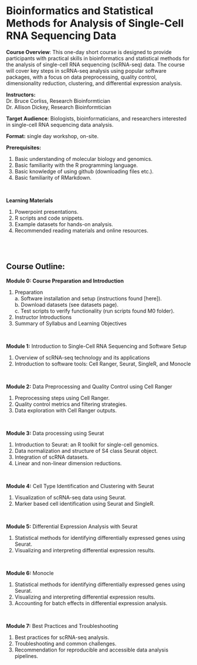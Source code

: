 # Bioinformatics and Statistical Methods for Analysis of Single-Cell RNA Sequencing Data

**Course Overview**: This one-day short course is designed to provide participants with practical skills in bioinformatics and statistical methods for the analysis of single-cell RNA sequencing (scRNA-seq) data. The course will cover key steps in scRNA-seq analysis using popular software packages, with a focus on data preprocessing, quality control, dimensionality reduction, clustering, and differential expression analysis.

**Instructors:**  
Dr. Bruce Corliss, Research Bioinformtician  
Dr. Allison Dickey, Research Bioinformtician  

**Target Audience**: Biologists, bioinformaticians, and researchers interested in single-cell RNA sequencing data analysis. 
<br/>  
  
**Format:** single day workshop, on-site.
<br/>  
  
**Prerequisites:**
1. Basic understanding of molecular biology and genomics.
2. Basic familiarity with the R programming language.
3. Basic knowledge of using github (downloading files etc.).
4. Basic familiarity of RMarkdown.  
<br/>  

**Learning Materials**
1. Powerpoint presentations.
2. R scripts and code snippets.
3. Example datasets for hands-on analysis.
4. Recommended reading materials and online resources.
<br/>
<br/>
  
## Course Outline:
  
**Module 0: Course Preparation and Introduction**
1. Preparation  
  a. Software installation and setup (instructions found [here]).  
  b. Download datasets (see datasets page).  
  c. Test scripts to verify functionality (run scripts found M0 folder).  
2. Instructor Introductions  
3. Summary of Syllabus and Learning Objectives    
<br/>    

**Module 1:** Introduction to Single-Cell RNA Sequencing and Software Setup
1. Overview of scRNA-seq technology and its applications
2. Introduction to software tools: Cell Ranger, Seurat, SingleR, and Monocle
<br/>  

**Module 2:** Data Preprocessing and Quality Control using Cell Ranger
1. Preprocessing steps using Cell Ranger.
2. Quality control metrics and filtering strategies.
3. Data exploration with Cell Ranger outputs.
<br/>

**Module 3:** Data processing using Seurat
1. Introduction to Seurat: an R toolkit for single-cell genomics.
2. Data normalization and structure of S4 class Seurat object.
3. Integration of scRNA datasets.
4. Linear and non-linear dimension reductions.
<br/>  

**Module 4:** Cell Type Identification and Clustering with Seurat
1. Visualization of scRNA-seq data using Seurat. 
2. Marker based cell identification using Seurat and SingleR.
<br/>

**Module 5:** Differential Expression Analysis with Seurat
1. Statistical methods for identifying differentially expressed genes using Seurat.
2. Visualizing and interpreting differential expression results.
<br/>

**Module 6:** Monocle
1. Statistical methods for identifying differentially expressed genes using Seurat.
2. Visualizing and interpreting differential expression results.
3. Accounting for batch effects in differential expression analysis.
<br/>

**Module 7:** Best Practices and Troubleshooting
1. Best practices for scRNA-seq analysis.
2. Troubleshooting and common challenges.
3. Recommendation for reproducible and accessible data analysis pipelines.
<br/>

